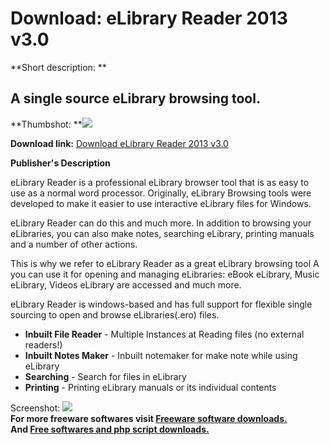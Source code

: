# Download: eLibrary Reader 2013 v3.0

**Short description: **

## A single source eLibrary browsing tool.

  
**Thumbshot: **![](http://www.freewarefiles.com/screenshot/elibraryreader_md.jpg)   
  
**Download link:** [Download eLibrary Reader 2013 v3.0](http://freesoftwares.boysofts.com/ELibrary-Reader_program_90635.html)  
  

**Publisher's Description**  
  

eLibrary Reader is a professional eLibrary browser tool that is as easy to use
as a normal word processor. Originally, eLibrary Browsing tools were developed
to make it easier to use interactive eLibrary files for Windows.

eLibrary Reader can do this and much more. In addition to browsing your
eLibraries, you can also make notes, searching eLibrary, printing manuals and
a number of other actions.

This is why we refer to eLibrary Reader as a great eLibrary browsing tool A
you can use it for opening and managing eLibraries: eBook eLibrary, Music
eLibrary, Videos eLibrary are accessed and much more.

eLibrary Reader is windows-based and has full support for flexible single
sourcing to open and browse eLibraries(.ero) files.

  * **Inbuilt File Reader** \- Multiple Instances at Reading files (no external readers!) 
  * **Inbuilt Notes Maker** \- Inbuilt notemaker for make note while using eLibrary 
  * **Searching** \- Search for files in eLibrary 
  * **Printing** \- Printing eLibrary manuals or its individual contents 

  
  
Screenshot: ![](http://www.freewarefiles.com/screenshot/elibraryreader.jpg)  
**For more freeware softwares visit [Freeware software downloads.](http://freesoftwares.boysofts.com/)**   
**And [Free softwares and php script downloads.](http://www.boysofts.com/)**

